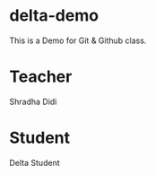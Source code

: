 # delta-demo
This is  a Demo for Git &amp; Github class.
# Teacher 
Shradha Didi
# Student
Delta Student
